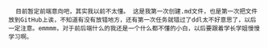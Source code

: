       目前暂定前端意向吧，其实我以前不太懂。 这是我第一次创建.md文件，也是第一次把文件放到GitHub上诶，不知道有没有放错地方，还有第一次任务就错过了ddl太不好意思了，以后一定注意。emmmm，对于前后端什么的我还是一个什么都不懂的小白，以后要跟着学长学姐慢慢学习啊。